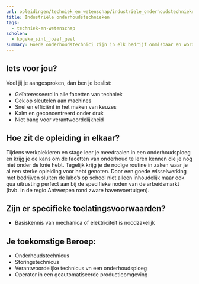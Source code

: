 ```yaml
---
url: opleidingen/techniek_en_wetenschap/industriele_onderhoudstechnieken.html
title: Industriële onderhoudstechnieken
tags:
  - techniek-en-wetenschap
scholen:
  - kogeka_sint_jozef_geel
summary: Goede onderhoudstechnici zijn in elk bedrijf onmisbaar en worden als vaklui enorm gewaardeerd. Waarom zou je niet overwegen om je te specialiseren in veel gevraagde onderhoudsdomeinen zoals montage, demontage, pneumatica, hydraulica, elektriciteit, elektronica, automatisering of robotica? Waar je ook terecht komt, geen enkele job zal je meer afwisseling en uitdaging kunnen bieden.
---
```


## Iets voor jou?

Voel jij je aangesproken, dan ben je beslist:

- Geïnteresseerd in alle facetten van techniek
- Gek op sleutelen aan machines
- Snel en efficiënt in het maken van keuzes
- Kalm en geconcentreerd onder druk
- Niet bang voor verantwoordelijkheid

## Hoe zit de opleiding in elkaar?

Tijdens werkplekleren en stage leer je meedraaien in een onderhoudsploeg en krijg je de kans om de facetten van onderhoud te leren kennen die je nog niet onder de knie hebt. Tegelijk krijg je de nodige routine in zaken waar je al een sterke opleiding voor hebt genoten. Door een goede wisselwerking met bedrijven sluiten de labo’s op school niet alleen inhoudelijk maar ook qua uitrusting perfect aan bij de specifieke noden van de arbeidsmarkt (bvb. In de regio Antwerpen rond zware havenvoertuigen).

## Zijn er specifieke toelatingsvoorwaarden?

- Basiskennis van mechanica of elektriciteit is noodzakelijk

## Je toekomstige Beroep:

- Onderhoudstechnicus
- Storingstechnicus
- Verantwoordelijke technicus vn een onderhoudsploeg
- Operator in een geautomatiseerde productieomgeving
